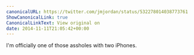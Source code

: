 ```yaml
---
canonicalURL: https://twitter.com/jmjordan/status/532278014038773761
ShowCanonicalLink: true
CanonicalLinkText: View original on
date: 2014-11-11T21:05:42+00:00
---
```

I'm officially one of those assholes with two iPhones.